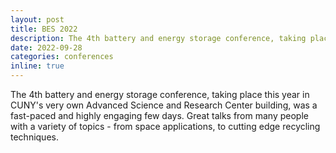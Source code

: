```yaml
---
layout: post
title: BES 2022
description: The 4th battery and energy storage conference, taking place this year in CUNY's very own Advanced Science and Research Center building, was a fast-paced and highly engaging few days. Great talks from many people with a variety of topics - from space applications, to cutting edge recycling techniques.
date: 2022-09-28
categories: conferences
inline: true
---
```


The 4th battery and energy storage conference, taking place this year in CUNY's very own Advanced Science and Research Center building, was a fast-paced and highly engaging few days. Great talks from many people with a variety of topics - from space applications, to cutting edge recycling techniques.
